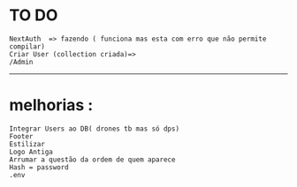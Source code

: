 # TO DO

    NextAuth  => fazendo ( funciona mas esta com erro que não permite compilar)
    Criar User (collection criada)=>
    /Admin

---

# melhorias :

    Integrar Users ao DB( drones tb mas só dps)
    Footer
    Estilizar
    Logo Antiga
    Arrumar a questão da ordem de quem aparece
    Hash = password
    .env
